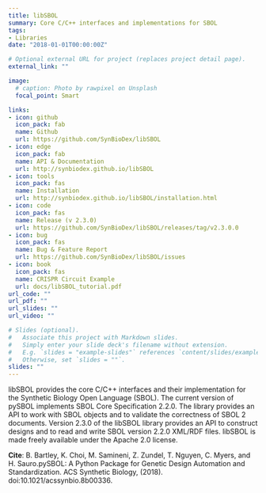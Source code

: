 ```yaml
---
title: libSBOL
summary: Core C/C++ interfaces and implementations for SBOL
tags:
- Libraries
date: "2018-01-01T00:00:00Z"

# Optional external URL for project (replaces project detail page).
external_link: ""

image:
  # caption: Photo by rawpixel on Unsplash
  focal_point: Smart

links:
- icon: github
  icon_pack: fab
  name: Github
  url: https://github.com/SynBioDex/libSBOL
- icon: edge
  icon_pack: fab
  name: API & Documentation
  url: http://synbiodex.github.io/libSBOL
- icon: tools
  icon_pack: fas
  name: Installation
  url: http://synbiodex.github.io/libSBOL/installation.html
- icon: code
  icon_pack: fas
  name: Release (v 2.3.0)
  url: https://github.com/SynBioDex/libSBOL/releases/tag/v2.3.0.0
- icon: bug
  icon_pack: fas
  name: Bug & Feature Report
  url: https://github.com/SynBioDex/libSBOL/issues
- icon: book
  icon_pack: fas
  name: CRISPR Circuit Example
  url: docs/libSBOL_tutorial.pdf
url_code: ""
url_pdf: ""
url_slides: ""
url_video: ""

# Slides (optional).
#   Associate this project with Markdown slides.
#   Simply enter your slide deck's filename without extension.
#   E.g. `slides = "example-slides"` references `content/slides/example-slides.md`.
#   Otherwise, set `slides = ""`.
slides: ""
---
```


libSBOL provides the core C/C++ interfaces and their implementation for the Synthetic Biology Open Language (SBOL). The current version of pySBOL implements SBOL Core Specification 2.2.0. The library provides an API to work with SBOL objects and to validate the correctness of SBOL 2 documents. Version 2.3.0 of the libSBOL library provides an API to construct designs and to read and write SBOL version 2.2.0 XML/RDF files. libSBOL is made freely available under the Apache 2.0 license.

<b>Cite</b>: B. Bartley, K. Choi, M. Samineni, Z. Zundel, T. Nguyen, C. Myers, and H. Sauro.pySBOL: A Python Package for Genetic Design Automation and Standardization. ACS Synthetic Biology, (2018). doi:10.1021/acssynbio.8b00336.